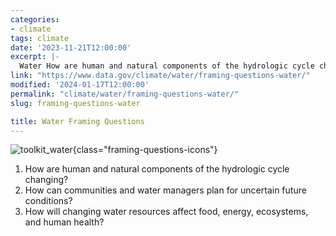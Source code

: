 ```yaml
---
categories:
- climate
tags: climate
date: '2023-11-21T12:00:00'
excerpt: |-
  Water How are human and natural components of the hydrologic cycle changing? How can communities and water managers plan for uncertain future conditions?...
link: "https://www.data.gov/climate/water/framing-questions-water/"
modified: '2024-01-17T12:00:00'
permalink: "climate/water/framing-questions-water/"
slug: framing-questions-water

title: Water Framing Questions
---
```


![toolkit_water](https://s3-us-gov-west-1.amazonaws.com/cg-0817d6e3-93c4-4de8-8b32-da6919464e61/toolkit_water-1024x1024.png){class="framing-questions-icons"}

1. How are human and natural components of the hydrologic cycle changing?
2. How can communities and water managers plan for uncertain future conditions?
3. How will changing water resources affect food, energy, ecosystems, and human health?
